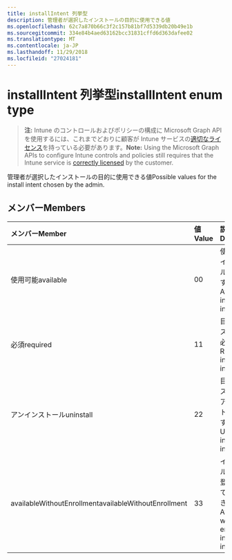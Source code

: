```yaml
---
title: installIntent 列挙型
description: 管理者が選択したインストールの目的に使用できる値
ms.openlocfilehash: 62c7a870b66c3f2c157b81bf7d5339db20b49e1b
ms.sourcegitcommit: 334e84b4aed63162bcc31831cffd6d363dafee02
ms.translationtype: MT
ms.contentlocale: ja-JP
ms.lasthandoff: 11/29/2018
ms.locfileid: "27024181"
---
```

# <a name="installintent-enum-type"></a><span data-ttu-id="08047-103">installIntent 列挙型</span><span class="sxs-lookup"><span data-stu-id="08047-103">installIntent enum type</span></span>

> <span data-ttu-id="08047-104">**注:** Intune のコントロールおよびポリシーの構成に Microsoft Graph API を使用するには、これまでどおりに顧客が Intune サービスの[適切なライセンス](https://go.microsoft.com/fwlink/?linkid=839381)を持っている必要があります。</span><span class="sxs-lookup"><span data-stu-id="08047-104">**Note:** Using the Microsoft Graph APIs to configure Intune controls and policies still requires that the Intune service is [correctly licensed](https://go.microsoft.com/fwlink/?linkid=839381) by the customer.</span></span>

<span data-ttu-id="08047-105">管理者が選択したインストールの目的に使用できる値</span><span class="sxs-lookup"><span data-stu-id="08047-105">Possible values for the install intent chosen by the admin.</span></span>
## <a name="members"></a><span data-ttu-id="08047-106">メンバー</span><span class="sxs-lookup"><span data-stu-id="08047-106">Members</span></span>
|<span data-ttu-id="08047-107">メンバー</span><span class="sxs-lookup"><span data-stu-id="08047-107">Member</span></span>|<span data-ttu-id="08047-108">値</span><span class="sxs-lookup"><span data-stu-id="08047-108">Value</span></span>|<span data-ttu-id="08047-109">説明</span><span class="sxs-lookup"><span data-stu-id="08047-109">Description</span></span>|
|:---|:---|:---|
|<span data-ttu-id="08047-110">使用可能</span><span class="sxs-lookup"><span data-stu-id="08047-110">available</span></span>|<span data-ttu-id="08047-111">0</span><span class="sxs-lookup"><span data-stu-id="08047-111">0</span></span>|<span data-ttu-id="08047-112">使用可能なインストールの目的です。</span><span class="sxs-lookup"><span data-stu-id="08047-112">Available install intent.</span></span>|
|<span data-ttu-id="08047-113">必須</span><span class="sxs-lookup"><span data-stu-id="08047-113">required</span></span>|<span data-ttu-id="08047-114">1</span><span class="sxs-lookup"><span data-stu-id="08047-114">1</span></span>|<span data-ttu-id="08047-115">目的のインストールが必要です。</span><span class="sxs-lookup"><span data-stu-id="08047-115">Required install intent.</span></span>|
|<span data-ttu-id="08047-116">アンインストール</span><span class="sxs-lookup"><span data-stu-id="08047-116">uninstall</span></span>|<span data-ttu-id="08047-117">2</span><span class="sxs-lookup"><span data-stu-id="08047-117">2</span></span>|<span data-ttu-id="08047-118">目的のインストールをアンインストールします。</span><span class="sxs-lookup"><span data-stu-id="08047-118">Uninstall install intent.</span></span>|
|<span data-ttu-id="08047-119">availableWithoutEnrollment</span><span class="sxs-lookup"><span data-stu-id="08047-119">availableWithoutEnrollment</span></span>|<span data-ttu-id="08047-120">3</span><span class="sxs-lookup"><span data-stu-id="08047-120">3</span></span>|<span data-ttu-id="08047-121">インストールの目的を登録しなくても使用できます。</span><span class="sxs-lookup"><span data-stu-id="08047-121">Available without enrollment install intent.</span></span>|



